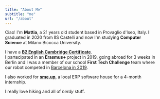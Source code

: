 ```yaml
---
title: "About Me"
subtitle: "me"
url: "/about"
---
```


Ciao! I'm **Mattia**, a 21 years old student based in Provaglio d'Iseo, Italy. I graduated in 2020 from IIS Castelli and now I'm studying **Computer Science** at Milano Bicocca University. 

I have a [**B2 English Cambridge Certificate**](https://drive.google.com/file/d/16bkBccFPPHTTRpmC1qb2y8NQIouHUsMn/view?usp=sharing).  
I partecipated in an **Erasmus+** project in 2019, going abroad for 3 weeks in Berlin and I was a member of our school **First Tech Challenge** team where our robot competed in [Barcelona in 2019](https://www.youtube.com/watch?v=0rJRK7LRTeA).  

I also worked for [**sme.up**](https://www.smeup.com/), a local ERP software house for a 4-month internship.

I really love hiking and all of *nerdy* stuff.